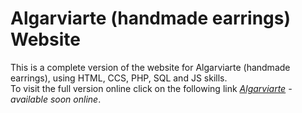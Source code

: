 # Algarviarte (handmade earrings) Website
This is a complete version of the website for Algarviarte (handmade earrings), using HTML, CCS, PHP, SQL and JS skills.\
To visit the full version online click on the following link *[Algarviarte](XXXXXXXXX) - available soon online*.
